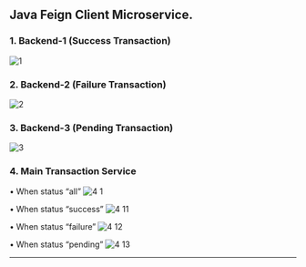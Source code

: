 ## Java Feign Client Microservice.

### 1.	Backend-1 (Success Transaction)
![1](https://github.com/abhinav8949/java_feign_microservice/assets/63671705/154006f0-6993-4fe5-b196-45a3b32837e9)

### 2.	Backend-2 (Failure Transaction)
![2](https://github.com/abhinav8949/java_feign_microservice/assets/63671705/89b692ba-b93c-4740-9e2a-de1592d94216)

### 3.	Backend-3 (Pending Transaction)
![3](https://github.com/abhinav8949/java_feign_microservice/assets/63671705/c3ef7cdd-642e-450c-a898-6aef7f8a246c)

### 4.	Main Transaction Service
•	When status “all”
![4 1](https://github.com/abhinav8949/java_feign_microservice/assets/63671705/ac5cccdc-9a86-4cc9-a978-0ca43a60d11b)

•	When status “success”
![4 11](https://github.com/abhinav8949/java_feign_microservice/assets/63671705/d8923d45-1a5f-4536-9ef2-a2415b2f340c)

•	When status “failure”
![4 12](https://github.com/abhinav8949/java_feign_microservice/assets/63671705/0ed5f3f6-caa6-45a5-83ed-738e26178a0d)

•	When status “pending”
![4 13](https://github.com/abhinav8949/java_feign_microservice/assets/63671705/585c037e-bbaf-48ba-8ceb-b78c0a301273)

 
***********************
